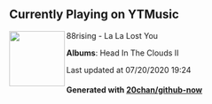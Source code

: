 ## Currently Playing on YTMusic

[<img align="left" width="100" src="https://lh3.googleusercontent.com/klsRHfHUTsqcEmCKu4N-2VZZ6TJhAVKPPhOe9NXmSX84MZfqA4LxUwGrRtqu5udooDTqRWkZH4zBUaQ">](https://music.youtube.com/channel/UC4EEjKqvAi92Lp8twJYzMyg)

88rising - La La Lost You

**Albums**: Head In The Clouds II

Last updated at 07/20/2020 19:24

#### Generated with [20chan/github-now](https://github.com/20chan/github-now)


<!--
**20chan/20chan** is a ✨ _special_ ✨ repository because its `README.md` (this file) appears on your GitHub profile.

Here are some ideas to get you started:

- 🔭 I’m currently working on ...
- 🌱 I’m currently learning ...
- 👯 I’m looking to collaborate on ...
- 🤔 I’m looking for help with ...
- 💬 Ask me about ...
- 📫 How to reach me: ...
- 😄 Pronouns: ...
- ⚡ Fun fact: ...
-->
